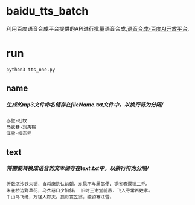 # baidu_tts_batch
利用百度语音合成平台提供的API进行批量语音合成,[语音合成-百度AI开放平台](https://ai.baidu.com/tech/speech/tts).

# run
```python
python3 tts_one.py
```

## name
##### 生成的mp3文件命名储存在fileName.txt文件中，以换行符为分隔/<br>
    赤壁-杜牧
    乌衣巷-刘禹锡
    江雪-柳宗元

## text
##### 将需要转换成语音的文本储存在text.txt中，以换行符为分隔/<br>
    折戟沉沙铁未销，自将磨洗认前朝。东风不与周郎便，铜雀春深锁二乔。
    朱雀桥边野草花，乌衣巷口夕阳斜。 旧时王谢堂前燕，飞入寻常百姓家。
    千山鸟飞绝，万径人踪灭。孤舟蓑笠翁，独钓寒江雪。
